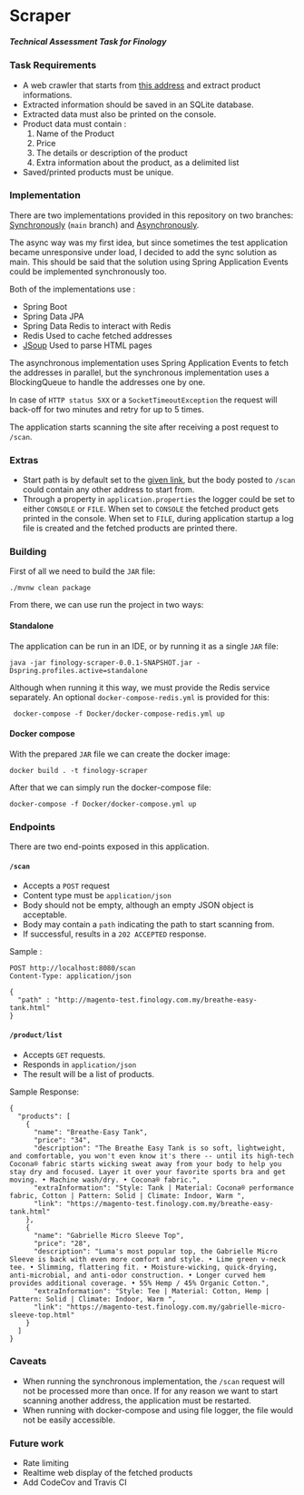 # Scraper

<h5>Technical Assessment Task for Finology

### Task Requirements

* A web crawler that starts from [this address](http://magento-test.finology.com.my/breathe-easy-tank.html) and extract product informations.
* Extracted information should be saved in an SQLite database.
* Extracted data must also be printed on the console.
* Product data must contain :
    1. Name of the Product
    2. Price
    3. The details or description of the product
    4. Extra information about the product, as a delimited list
* Saved/printed products must be unique.

### Implementation
There are two implementations provided in this repository on two branches: [Synchronously](https://github.com/amaralani/finology-scraper) (<code>main</code> branch) and [Asynchronously](https://github.com/amaralani/finology-scraper/tree/async).

The async way was my first idea, but since sometimes the test application became unresponsive under load, I decided to add the sync solution as main. This should be said that the solution using Spring Application Events could be implemented synchronously too.

Both of the implementations use :
* Spring Boot
* Spring Data JPA
* Spring Data Redis to interact with Redis
* Redis Used to cache fetched addresses
* [JSoup](https://github.com/jhy/jsoup) Used to parse HTML pages 
 
The asynchronous implementation uses Spring Application Events to fetch the addresses in parallel, but the synchronous 
implementation uses a BlockingQueue to handle the addresses one by one. 

In case of <code>HTTP status 5XX</code> or a <code>SocketTimeoutException</code> the request will back-off for two minutes and retry for up to 5 times.

The application starts scanning the site after receiving a post request to <code>/scan</code>.

### Extras
* Start path is by default set to the [given link](http://magento-test.finology.com.my/breathe-easy-tank.html), but the body posted to <code>/scan</code> could contain any other address to start from.
* Through a property in <code>application.properties</code> the logger could be set to either <code>CONSOLE</code> or <code>FILE</code>.
When set to <code>CONSOLE</code> the fetched product gets printed in the console. When set to <code>FILE</code>, during application startup a log file is created and the fetched products are printed there.

### Building

First of all we need to build the <code>JAR</code> file:

    ./mvnw clean package

From there, we can use run the project in two ways:

#### Standalone
The application can be run in an IDE, or by running it as a single <code>JAR</code> file:

    java -jar finology-scraper-0.0.1-SNAPSHOT.jar -Dspring.profiles.active=standalone

Although when running it this way, we must provide the Redis service separately. An optional <code>docker-compose-redis.yml</code> is provided for this:

     docker-compose -f Docker/docker-compose-redis.yml up

#### Docker compose
With the prepared <code>JAR</code> file we can create the docker image:   

    docker build . -t finology-scraper

After that we can simply run the docker-compose file:

    docker-compose -f Docker/docker-compose.yml up
    
### Endpoints
There are two end-points exposed in this application.

#### <code>/scan</code> 
* Accepts a <code>POST</code> request
* Content type must be <code>application/json</code> 
* Body should not be empty, although an empty JSON object is acceptable.
* Body may contain a <code>path</code> indicating the path to start scanning from.
* If successful, results in a <code>202 ACCEPTED</code> response.

Sample :
````
POST http://localhost:8080/scan
Content-Type: application/json

{
  "path" : "http://magento-test.finology.com.my/breathe-easy-tank.html"
}
````
#### <code>/product/list</code>
* Accepts <code>GET</code> requests.
* Responds in <code>application/json</code>
* The result will be a list of products.

Sample Response:
````
{
  "products": [
    {
      "name": "Breathe-Easy Tank",
      "price": "34",
      "description": "The Breathe Easy Tank is so soft, lightweight, and comfortable, you won't even know it's there -- until its high-tech Cocona® fabric starts wicking sweat away from your body to help you stay dry and focused. Layer it over your favorite sports bra and get moving. • Machine wash/dry. • Cocona® fabric.",
      "extraInformation": "Style: Tank | Material: Cocona® performance fabric, Cotton | Pattern: Solid | Climate: Indoor, Warm ",
      "link": "https://magento-test.finology.com.my/breathe-easy-tank.html"
    },
    {
      "name": "Gabrielle Micro Sleeve Top",
      "price": "28",
      "description": "Luma's most popular top, the Gabrielle Micro Sleeve is back with even more comfort and style. • Lime green v-neck tee. • Slimming, flattering fit. • Moisture-wicking, quick-drying, anti-microbial, and anti-odor construction. • Longer curved hem provides additional coverage. • 55% Hemp / 45% Organic Cotton.",
      "extraInformation": "Style: Tee | Material: Cotton, Hemp | Pattern: Solid | Climate: Indoor, Warm ",
      "link": "https://magento-test.finology.com.my/gabrielle-micro-sleeve-top.html"
    }
  ]
}
````
### Caveats
* When running the synchronous implementation, the <code>/scan</code> request will not be processed more than once. If for any reason we want to start scanning another address, the application must be restarted.
* When running with docker-compose and using file logger, the file would not be easily accessible. 

### Future work
* Rate limiting
* Realtime web display of the fetched products 
* Add CodeCov and Travis CI
